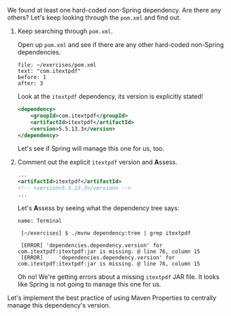 We found at least one hard-coded _non_-Spring dependency. Are there any others? Let's keep looking through the `pom.xml` and find out.

1. Keep searching through `pom.xml`.

   Open up `pom.xml` and see if there are any other hard-coded non-Spring dependencies.

   ```editor:select-matching-text
   file: ~/exercises/pom.xml
   text: "com.itextpdf"
   before: 1
   after: 3
   ```

   Look at the `itextpdf` dependency, its version is explicitly stated!

   ```xml
   <dependency>
       <groupId>com.itextpdf</groupId>
       <artifactId>itextpdf</artifactId>
       <version>5.5.13.3</version>
   </dependency>
   ```

   Let's see if Spring will manage this one for us, too.

2. Comment out the explicit `itextpdf` version and **A**ssess.

   ```xml
   ...
   <artifactId>itextpdf</artifactId>
   <!-- <version>5.5.13.3</version> -->
   ...
   ```

   Let's **A**ssess by seeing what the dependency tree says:

   ```dashboard:open-dashboard
   name: Terminal
   ```

   ```shell
    [~/exercises] $ ./mvnw dependency:tree | grep itextpdf

    [ERROR] 'dependencies.dependency.version' for com.itextpdf:itextpdf:jar is missing. @ line 76, column 15
    [ERROR]     'dependencies.dependency.version' for com.itextpdf:itextpdf:jar is missing. @ line 76, column 15
   ```

   Oh no! We're getting errors about a missing `itextpdf` JAR file. It looks like Spring is not going to manage this one for us.

Let's implement the best practice of using Maven Properties to centrally manage this dependency's version.
